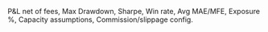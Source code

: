 P&L net of fees, Max Drawdown, Sharpe, Win rate, Avg MAE/MFE, Exposure %, Capacity assumptions, Commission/slippage config.